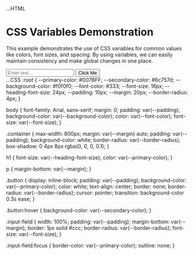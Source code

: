...HTML
<!DOCTYPE html>
<html lang="en">
<head>
    <meta charset="UTF-8">
    <meta name="viewport" content="width=device-width, initial-scale=1.0">
    <title>CSS VARIABLES</title>
    <link rel="stylesheet" href="styles.css">
</head>
<body>
    <div class="container">
        <h1>CSS Variables Demonstration</h1>
        <p>This example demonstrates the use of CSS variables for common values like colors, font sizes, and spacing. By using variables, we can easily maintain consistency and make global changes in one place.</p>
        <input type="text" class="input-field" placeholder="Enter text...">
        <button class="button">Click Me</button>
    </div>
</body>
</html>
...CSS
:root {
    --primary-color: #007BFF;
    --secondary-color: #6c757d;
    --background-color: #f0f0f0;
    --font-color: #333;
    --font-size: 16px;
    --heading-font-size: 24px;
    --padding: 10px;
    --margin: 20px;
    --border-radius: 4px;
}

body {
    font-family: Arial, sans-serif;
    margin: 0;
    padding: var(--padding);
    background-color: var(--background-color);
    color: var(--font-color);
    font-size: var(--font-size);
}

.container {
    max-width: 800px;
    margin: var(--margin) auto;
    padding: var(--padding);
    background-color: white;
    border-radius: var(--border-radius);
    box-shadow: 0 4px 8px rgba(0, 0, 0, 0.1);
}

h1 {
    font-size: var(--heading-font-size);
    color: var(--primary-color);
}

p {
    margin-bottom: var(--margin);
}

.button {
    display: inline-block;
    padding: var(--padding);
    background-color: var(--primary-color);
    color: white;
    text-align: center;
    border: none;
    border-radius: var(--border-radius);
    cursor: pointer;
    transition: background-color 0.3s ease;
}

.button:hover {
    background-color: var(--secondary-color);
}

.input-field {
    width: 100%;
    padding: var(--padding);
    margin-bottom: var(--margin);
    border: 1px solid #ccc;
    border-radius: var(--border-radius);
    font-size: var(--font-size);
}

.input-field:focus {
    border-color: var(--primary-color);
    outline: none;
}
